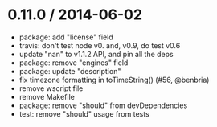 
0.11.0 / 2014-06-02
==================

  * package: add "license" field
  * travis: don't test node v0. and, v0.9, do test v0.6
  * update "nan" to v1.1.2 API, and pin all the deps
  * package: remove "engines" field
  * package: update "description"
  * fix timezone formatting in toTimeString() (#56, @benbria)
  * remove wscript file
  * remove Makefile
  * package: remove "should" from devDependencies
  * test: remove "should" usage from tests

